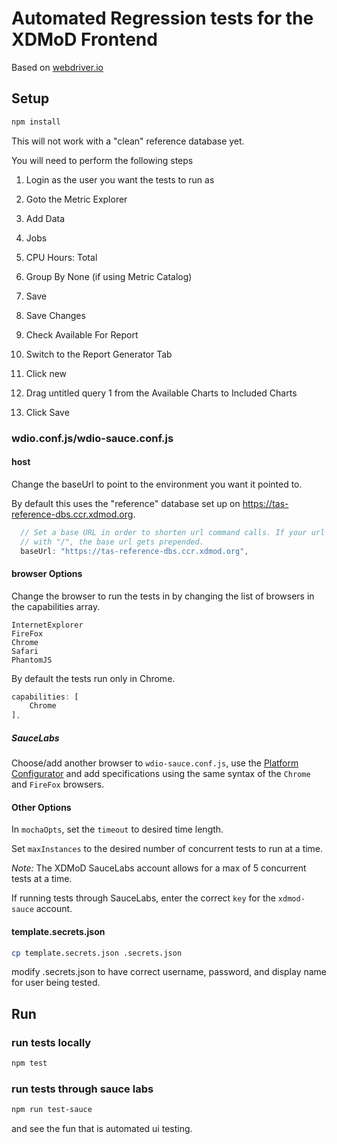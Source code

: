 # Automated Regression tests for the XDMoD Frontend

Based on [webdriver.io][wd]

## Setup

```bash
npm install
```

This will not work with a "clean" reference database yet.

You will need to perform the following steps

1. Login as the user you want the tests to run as
2. Goto the Metric Explorer
3. Add Data

  1. Jobs
  2. CPU Hours: Total
  3. Group By None (if using Metric Catalog)

4. Save

5. Save Changes

6. Check Available For Report

7. Switch to the Report Generator Tab
8. Click new
9. Drag untitled query 1 from the Available Charts to Included Charts
10. Click Save

### wdio.conf.js/wdio-sauce.conf.js

#### host

Change the baseUrl to point to the environment you want it pointed to.

By default this uses the "reference" database set up on <https://tas-reference-dbs.ccr.xdmod.org>.

```javascript
  // Set a base URL in order to shorten url command calls. If your url parameter starts
  // with "/", the base url gets prepended.
  baseUrl: "https://tas-reference-dbs.ccr.xdmod.org",
```

#### browser Options

Change the browser to run the tests in by changing the list of browsers in the capabilities array.

```
InternetExplorer
FireFox
Chrome
Safari
PhantomJS
```

By default the tests run only in Chrome.

```javascript
capabilities: [
    Chrome
],
```

##### SauceLabs

Choose/add another browser to `wdio-sauce.conf.js`, use the [Platform Configurator](https://wiki.saucelabs.com/display/DOCS/Platform+Configurator#/) and add specifications using the same syntax of the `Chrome` and `FireFox` browsers.

#### Other Options

In `mochaOpts`, set the `timeout` to desired time length.

Set `maxInstances` to the desired number of concurrent tests to run at a time.

_Note:_ The XDMoD SauceLabs account allows for a max of 5 concurrent tests at a time.

If running tests through SauceLabs, enter the correct `key` for the `xdmod-sauce` account.

#### template.secrets.json

```bash
cp template.secrets.json .secrets.json
```

modify .secrets.json to have correct username, password, and display name for user being tested.

## Run

### run tests locally

```bash
npm test
```

### run tests through sauce labs

```bash
npm run test-sauce
```

and see the fun that is automated ui testing.

[wd]: http://webdriver.io/

